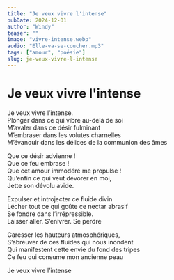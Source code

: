 ```yaml
---
title: "Je veux vivre l'intense"
pubDate: 2024-12-01
author: "Windy"
teaser: ""
image: "vivre-intense.webp"
audio: "Elle-va-se-coucher.mp3"
tags: ["amour", "poésie"]
slug: je-veux-vivre-l-intense
---
```


# Je veux vivre l'intense

Je veux vivre l’intense.  
Plonger dans ce qui vibre au-delà de soi  
M’avaler dans ce désir fulminant  
M’embraser dans les volutes charnelles  
M’évanouir dans les délices de la communion des âmes

Que ce désir advienne !  
Que ce feu embrase !  
Que cet amour immodéré me propulse !  
Qu’enfin ce qui veut dévorer en moi,  
Jette son dévolu avide.

Expulser et introjecter ce fluide divin  
Lécher tout ce qui goûte ce nectar abrasif  
Se fondre dans l’irrépressible.  
Laisser aller. S’enivrer. Se perdre

Caresser les hauteurs atmosphériques,  
S’abreuver de ces fluides qui nous inondent  
Qui manifestent cette envie du fond des tripes  
Ce feu qui consume mon ancienne peau

Je veux vivre l’intense
